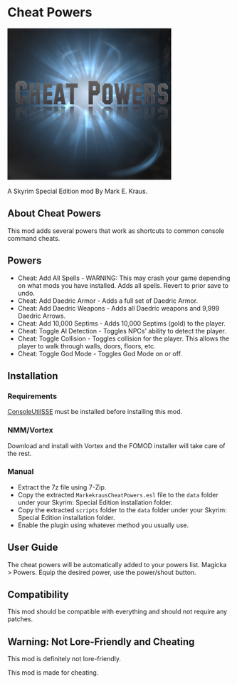 # Cheat Powers

![Cheat Powers](logo.png)

A Skyrim Special Edition mod By Mark E. Kraus.

## About Cheat Powers

This mod adds several powers that work as shortcuts to common console command cheats.

## Powers

* Cheat: Add All Spells - WARNING: This may crash your game depending on what mods you have installed. Adds all spells. Revert to prior save to undo.
* Cheat: Add Daedric Armor - Adds a full set of Daedric Armor.
* Cheat: Add Daedric Weapons - Adds all Daedric weapons and 9,999 Daedric Arrows.
* Cheat: Add 10,000 Septims - Adds 10,000 Septims (gold) to the player.
* Cheat: Toggle AI Detection - Toggles NPCs' ability to detect the player.
* Cheat: Toggle Collision - Toggles collision for the player. This allows the player to walk through walls, doors, floors, etc.
* Cheat: Toggle God Mode - Toggles God Mode on or off.

## Installation

### Requirements

[ConsoleUtilSSE](https://www.nexusmods.com/skyrimspecialedition/mods/24858) must be installed before installing this mod.

### NMM/Vortex

Download and install with Vortex and the FOMOD installer will take care of the rest.

### Manual

* Extract the 7z file using 7-Zip.
* Copy the extracted `MarkekrausCheatPowers.esl` file to the `data` folder under your Skyrim: Special Edition installation folder.
* Copy the extracted `scripts` folder to the `data` folder under your Skyrim: Special Edition installation folder.
* Enable the plugin using whatever method you usually use.

## User Guide

The cheat powers will be automatically added to your powers list. Magicka > Powers. Equip the desired power, use the power/shout button.

## Compatibility

This mod should be compatible with everything and should not require any patches.

## Warning: Not Lore-Friendly and Cheating

This mod is definitely not lore-friendly.

This mod is made for cheating.
